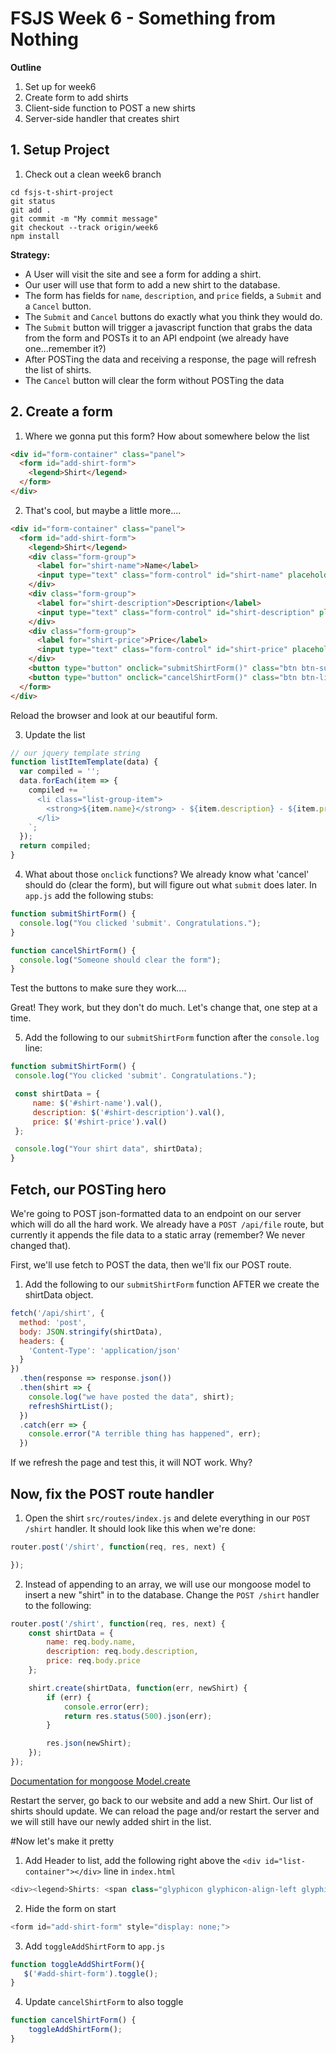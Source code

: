 # FSJS Week 6 - Something from Nothing

**Outline**

1. Set up for week6
2. Create form to add shirts
4. Client-side function to POST a new shirts
5. Server-side handler that creates shirt


## 1. Setup Project
1. Check out a clean week6 branch
```
cd fsjs-t-shirt-project
git status
git add .
git commit -m "My commit message"
git checkout --track origin/week6
npm install
```

**Strategy:** 
* A User will visit the site and see a form for adding a shirt.  
* Our user will use that form to add a new shirt to the database.  
* The form has fields for `name`, `description`, and `price` fields, a `Submit` and a `Cancel` button.  
* The `Submit` and `Cancel` buttons do exactly what you think they would do.  
* The `Submit` button will trigger a javascript function that grabs the data from the form and POSTs it to an API endpoint (we already have one...remember it?)
* After POSTing the data and receiving a response, the page will refresh the list of shirts.
* The `Cancel` button will clear the form without POSTing the data

## 2. Create a form

1. Where we gonna put this form?  How about somewhere below the list
```html
<div id="form-container" class="panel">
  <form id="add-shirt-form">
    <legend>Shirt</legend>
  </form>
</div>
```

2. That's cool, but maybe a little more....
```html
<div id="form-container" class="panel">
  <form id="add-shirt-form">
    <legend>Shirt</legend>
    <div class="form-group">
      <label for="shirt-name">Name</label>
      <input type="text" class="form-control" id="shirt-name" placeholder="Name">
    </div>
    <div class="form-group">
      <label for="shirt-description">Description</label>
      <input type="text" class="form-control" id="shirt-description" placeholder="Description">
    </div>
    <div class="form-group">
      <label for="shirt-price">Price</label>
      <input type="text" class="form-control" id="shirt-price" placeholder="Price">
    </div>
    <button type="button" onclick="submitShirtForm()" class="btn btn-success">Submit</button>
    <button type="button" onclick="cancelShirtForm()" class="btn btn-link">cancel</button>
  </form>
</div>
```
Reload the browser and look at our beautiful form.

3. Update the list
```javascript
// our jquery template string
function listItemTemplate(data) {
  var compiled = '';
  data.forEach(item => {
    compiled += `
      <li class="list-group-item">
        <strong>${item.name}</strong> - ${item.description} - ${item.price}
      </li>
    `;
  });
  return compiled;
}
```


4. What about those `onclick` functions?  We already know what 'cancel' should do (clear the form), but will figure out what `submit` does later.  In `app.js` add the following stubs:
```javascript
function submitShirtForm() {
  console.log("You clicked 'submit'. Congratulations.");
}

function cancelShirtForm() {
  console.log("Someone should clear the form");
}
```
Test the buttons to make sure they work....

Great! They work, but they don't do much. Let's change that, one step at a time.

5. Add the following to our `submitShirtForm` function after the `console.log` line:
  ```javascript
 function submitShirtForm() {
   console.log("You clicked 'submit'. Congratulations.");

   const shirtData = {
       name: $('#shirt-name').val(),
       description: $('#shirt-description').val(),
       price: $('#shirt-price').val()
   };

   console.log("Your shirt data", shirtData);
 }
 ```

## Fetch, our POSTing hero

We're going to POST json-formatted data to an endpoint on our server which will do all the hard work.  We already have a `POST /api/file` route, but currently it appends the file data to a static array (remember?  We never changed that).

First, we'll use fetch to POST the data, then we'll fix our POST route.

1. Add the following to our `submitShirtForm` function AFTER we create the shirtData object.
  ```javascript
  fetch('/api/shirt', {
    method: 'post',
    body: JSON.stringify(shirtData),
    headers: {
      'Content-Type': 'application/json'
    }
  })
    .then(response => response.json())
    .then(shirt => {
      console.log("we have posted the data", shirt);
      refreshShirtList();
    })
    .catch(err => {
      console.error("A terrible thing has happened", err);
    }) 
  ```
  If we refresh the page and test this, it will NOT work. Why?


## Now, fix the POST route handler

1. Open the shirt `src/routes/index.js` and delete everything in our `POST /shirt` handler.  It should look like this when we're done:
  ```javascript
  router.post('/shirt', function(req, res, next) {

  });
  ```

2. Instead of appending to an array, we will use our mongoose model to insert a new "shirt" in to the database.  Change the `POST /shirt` handler to the following:
```javascript
router.post('/shirt', function(req, res, next) {
    const shirtData = {
        name: req.body.name,
        description: req.body.description,
        price: req.body.price
    };

    shirt.create(shirtData, function(err, newShirt) {
        if (err) {
            console.error(err);
            return res.status(500).json(err);
        }

        res.json(newShirt);
    });
});
```
  [Documentation for mongoose Model.create](http://mongoosejs.com/docs/api.html#model_Model.create)

  Restart the server, go back to our website and add a new Shirt.  Our list of shirts should update.  We can reload the page and/or restart the server and we will still have our newly added shirt in the list.
  
  
 #Now let's make it pretty
 1. Add Header to list, add the following right above the `<div id="list-container"></div>` line in `index.html`
 ```javascript
<div><legend>Shirts: <span class="glyphicon glyphicon-align-left glyphicon-plus-sign" aria-hidden="true" onclick="toggleAddShirtForm()"></span></legend></div>
```

 2. Hide the form on start
```javascript
<form id="add-shirt-form" style="display: none;">
```

 3. Add `toggleAddShirtForm` to `app.js`
 ```javascript
function toggleAddShirtForm(){
    $('#add-shirt-form').toggle();
}
```

 4. Update `cancelShirtForm` to also toggle
```javascript
function cancelShirtForm() {
    toggleAddShirtForm();
}
```


